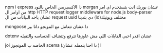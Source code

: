 npm i express  دا الاكسبريس الخاص بالنود 
morgan  عشان يوريك انت بتستخدم اي امر من اوامر ال http HTTP request logger middleware for node.js
body-parser  عشان ياخد البيانات من ال request 
uuid دي بتدينا (id)مختلف ويونيك

mongoose  دا عشان تتعامل مع المونجو داتا بيز

dotenv عشان اقدر اخبي الفايلات اللي مش عاوزها تترفع وتتشاف الحساسه والتقيله 

joi الخاصه ب المونجوز  scema )ا( دا احنا بنعمله عشان 

